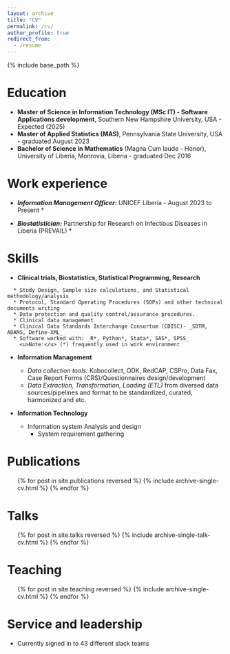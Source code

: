 ```yaml
---
layout: archive
title: "CV"
permalink: /cv/
author_profile: true
redirect_from:
  - /resume
---
```


{% include base_path %}

Education
======
* **Master of Science in Information Technology (MSc IT) - Software Applications development**, Southern New Hampshire University, USA  - Expected (2025)
* **Master of Applied Statistics (MAS)**, Pennsylvania State University, USA - graduated August 2023
* **Bachelor of Science in Mathematics** (Magna Cum laude - Honor), University of Liberia, Monrovia, Liberia      - graduated Dec 2016

Work experience
======
* **_Information Management Officer:_** UNICEF Liberia       - August 2023 to Present
  * 


* **_Biostatistician:_** Partnership for Research on Infectious Diseases in Liberia (PREVAIL)
  * 

Skills
======
* **Clinical trials, Biostatistics, Statistical Programming, Research**
```
  * Study Design, Sample size calculations, and Statistical methodology/analysis
  * Protocol, Standard Operating Procedures (SOPs) and other technical documents writing
  * Data protection and quality control/assurance procedures.
  * Clinical data management
  * Clinical Data Standards Interchange Consortum (CDISC)- _SDTM, ADAMS, Define-XML_
  * Software worked with: _R*, Python*, Stata*, SAS*, SPSS_ 
    <u>Note:</u> (*) frequently used in work environment 
```

* **Information Management**
  * _Data collection tools:_ Kobocollect, ODK, RedCAP, CSPro, Data Fax, Case Report Forms (CRS)/Questionnaires design/development
  * _Data Extraction, Transformation, Loading (ETL)_ from diversed data sources/pipelines and format to be standardized, curated, harmonized and etc.


* **Information Technology**
  * Information system Analysis and design
    * System requirement gathering

Publications
======
  <ul>{% for post in site.publications reversed %}
    {% include archive-single-cv.html %}
  {% endfor %}</ul>
  
Talks
======
  <ul>{% for post in site.talks reversed %}
    {% include archive-single-talk-cv.html  %}
  {% endfor %}</ul>
  
Teaching
======
  <ul>{% for post in site.teaching reversed %}
    {% include archive-single-cv.html %}
  {% endfor %}</ul>
  
Service and leadership
======
* Currently signed in to 43 different slack teams
